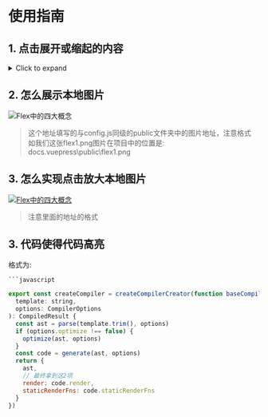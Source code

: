 # 使用指南  

## 1. 点击展开或缩起的内容 

<details>
  <summary>Click to expand</summary>
  whatever
</details>

## 2. 怎么展示本地图片
![Flex中的四大概念](/flex1.png)   

> 这个地址填写的与config.js同级的public文件夹中的图片地址，注意格式     
如我们这张flex1.png图片在项目中的位置是: docs\.vuepress\public\flex1.png


## 3. 怎么实现点击放大本地图片
<a data-fancybox title="Flex中的四大概念" href="/flex1.png">![Flex中的四大概念](/flex1.png)</a>

> 注意里面的地址的格式


## 3. 代码使得代码高亮
格式为:
```
```javascript
```
```javascript
export const createCompiler = createCompilerCreator(function baseCompile (
  template: string,
  options: CompilerOptions
): CompiledResult {
  const ast = parse(template.trim(), options)
  if (options.optimize !== false) {
    optimize(ast, options)
  }
  const code = generate(ast, options)
  return {
    ast,
    // 最终拿到这2项
    render: code.render,
    staticRenderFns: code.staticRenderFns
  }
})
```
